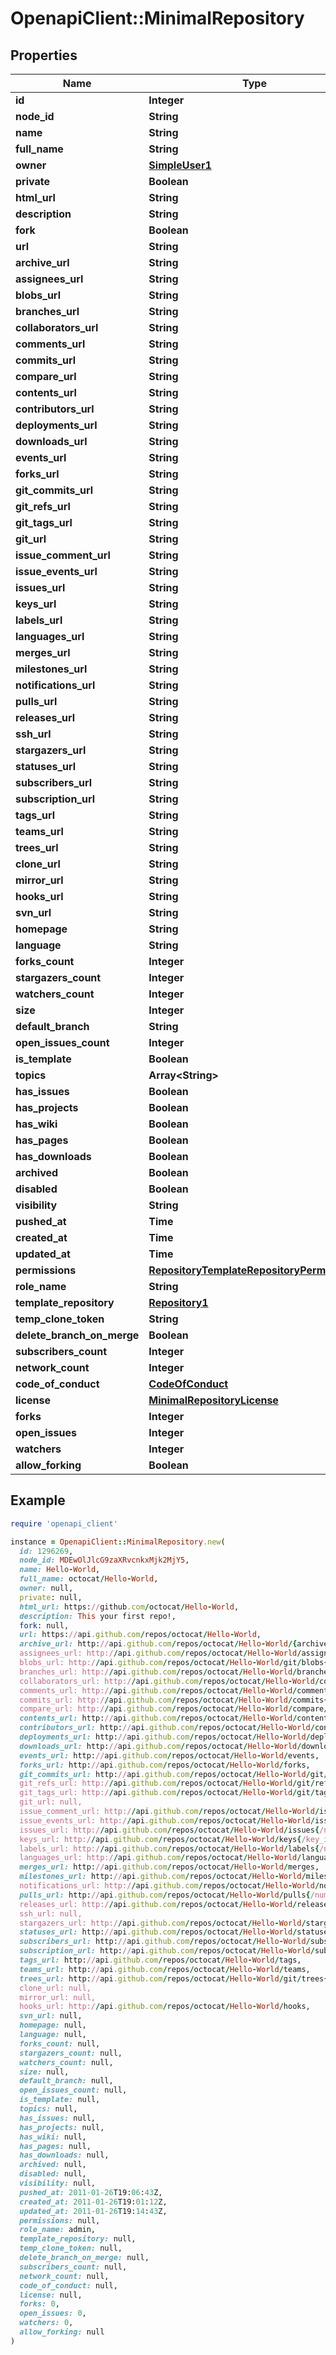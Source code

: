 # OpenapiClient::MinimalRepository

## Properties

| Name | Type | Description | Notes |
| ---- | ---- | ----------- | ----- |
| **id** | **Integer** |  |  |
| **node_id** | **String** |  |  |
| **name** | **String** |  |  |
| **full_name** | **String** |  |  |
| **owner** | [**SimpleUser1**](SimpleUser1.md) |  |  |
| **private** | **Boolean** |  |  |
| **html_url** | **String** |  |  |
| **description** | **String** |  |  |
| **fork** | **Boolean** |  |  |
| **url** | **String** |  |  |
| **archive_url** | **String** |  |  |
| **assignees_url** | **String** |  |  |
| **blobs_url** | **String** |  |  |
| **branches_url** | **String** |  |  |
| **collaborators_url** | **String** |  |  |
| **comments_url** | **String** |  |  |
| **commits_url** | **String** |  |  |
| **compare_url** | **String** |  |  |
| **contents_url** | **String** |  |  |
| **contributors_url** | **String** |  |  |
| **deployments_url** | **String** |  |  |
| **downloads_url** | **String** |  |  |
| **events_url** | **String** |  |  |
| **forks_url** | **String** |  |  |
| **git_commits_url** | **String** |  |  |
| **git_refs_url** | **String** |  |  |
| **git_tags_url** | **String** |  |  |
| **git_url** | **String** |  | [optional] |
| **issue_comment_url** | **String** |  |  |
| **issue_events_url** | **String** |  |  |
| **issues_url** | **String** |  |  |
| **keys_url** | **String** |  |  |
| **labels_url** | **String** |  |  |
| **languages_url** | **String** |  |  |
| **merges_url** | **String** |  |  |
| **milestones_url** | **String** |  |  |
| **notifications_url** | **String** |  |  |
| **pulls_url** | **String** |  |  |
| **releases_url** | **String** |  |  |
| **ssh_url** | **String** |  | [optional] |
| **stargazers_url** | **String** |  |  |
| **statuses_url** | **String** |  |  |
| **subscribers_url** | **String** |  |  |
| **subscription_url** | **String** |  |  |
| **tags_url** | **String** |  |  |
| **teams_url** | **String** |  |  |
| **trees_url** | **String** |  |  |
| **clone_url** | **String** |  | [optional] |
| **mirror_url** | **String** |  | [optional] |
| **hooks_url** | **String** |  |  |
| **svn_url** | **String** |  | [optional] |
| **homepage** | **String** |  | [optional] |
| **language** | **String** |  | [optional] |
| **forks_count** | **Integer** |  | [optional] |
| **stargazers_count** | **Integer** |  | [optional] |
| **watchers_count** | **Integer** |  | [optional] |
| **size** | **Integer** |  | [optional] |
| **default_branch** | **String** |  | [optional] |
| **open_issues_count** | **Integer** |  | [optional] |
| **is_template** | **Boolean** |  | [optional] |
| **topics** | **Array&lt;String&gt;** |  | [optional] |
| **has_issues** | **Boolean** |  | [optional] |
| **has_projects** | **Boolean** |  | [optional] |
| **has_wiki** | **Boolean** |  | [optional] |
| **has_pages** | **Boolean** |  | [optional] |
| **has_downloads** | **Boolean** |  | [optional] |
| **archived** | **Boolean** |  | [optional] |
| **disabled** | **Boolean** |  | [optional] |
| **visibility** | **String** |  | [optional] |
| **pushed_at** | **Time** |  | [optional] |
| **created_at** | **Time** |  | [optional] |
| **updated_at** | **Time** |  | [optional] |
| **permissions** | [**RepositoryTemplateRepositoryPermissions**](RepositoryTemplateRepositoryPermissions.md) |  | [optional] |
| **role_name** | **String** |  | [optional] |
| **template_repository** | [**Repository1**](Repository1.md) |  | [optional] |
| **temp_clone_token** | **String** |  | [optional] |
| **delete_branch_on_merge** | **Boolean** |  | [optional] |
| **subscribers_count** | **Integer** |  | [optional] |
| **network_count** | **Integer** |  | [optional] |
| **code_of_conduct** | [**CodeOfConduct**](CodeOfConduct.md) |  | [optional] |
| **license** | [**MinimalRepositoryLicense**](MinimalRepositoryLicense.md) |  | [optional] |
| **forks** | **Integer** |  | [optional] |
| **open_issues** | **Integer** |  | [optional] |
| **watchers** | **Integer** |  | [optional] |
| **allow_forking** | **Boolean** |  | [optional] |

## Example

```ruby
require 'openapi_client'

instance = OpenapiClient::MinimalRepository.new(
  id: 1296269,
  node_id: MDEwOlJlcG9zaXRvcnkxMjk2MjY5,
  name: Hello-World,
  full_name: octocat/Hello-World,
  owner: null,
  private: null,
  html_url: https://github.com/octocat/Hello-World,
  description: This your first repo!,
  fork: null,
  url: https://api.github.com/repos/octocat/Hello-World,
  archive_url: http://api.github.com/repos/octocat/Hello-World/{archive_format}{/ref},
  assignees_url: http://api.github.com/repos/octocat/Hello-World/assignees{/user},
  blobs_url: http://api.github.com/repos/octocat/Hello-World/git/blobs{/sha},
  branches_url: http://api.github.com/repos/octocat/Hello-World/branches{/branch},
  collaborators_url: http://api.github.com/repos/octocat/Hello-World/collaborators{/collaborator},
  comments_url: http://api.github.com/repos/octocat/Hello-World/comments{/number},
  commits_url: http://api.github.com/repos/octocat/Hello-World/commits{/sha},
  compare_url: http://api.github.com/repos/octocat/Hello-World/compare/{base}...{head},
  contents_url: http://api.github.com/repos/octocat/Hello-World/contents/{+path},
  contributors_url: http://api.github.com/repos/octocat/Hello-World/contributors,
  deployments_url: http://api.github.com/repos/octocat/Hello-World/deployments,
  downloads_url: http://api.github.com/repos/octocat/Hello-World/downloads,
  events_url: http://api.github.com/repos/octocat/Hello-World/events,
  forks_url: http://api.github.com/repos/octocat/Hello-World/forks,
  git_commits_url: http://api.github.com/repos/octocat/Hello-World/git/commits{/sha},
  git_refs_url: http://api.github.com/repos/octocat/Hello-World/git/refs{/sha},
  git_tags_url: http://api.github.com/repos/octocat/Hello-World/git/tags{/sha},
  git_url: null,
  issue_comment_url: http://api.github.com/repos/octocat/Hello-World/issues/comments{/number},
  issue_events_url: http://api.github.com/repos/octocat/Hello-World/issues/events{/number},
  issues_url: http://api.github.com/repos/octocat/Hello-World/issues{/number},
  keys_url: http://api.github.com/repos/octocat/Hello-World/keys{/key_id},
  labels_url: http://api.github.com/repos/octocat/Hello-World/labels{/name},
  languages_url: http://api.github.com/repos/octocat/Hello-World/languages,
  merges_url: http://api.github.com/repos/octocat/Hello-World/merges,
  milestones_url: http://api.github.com/repos/octocat/Hello-World/milestones{/number},
  notifications_url: http://api.github.com/repos/octocat/Hello-World/notifications{?since,all,participating},
  pulls_url: http://api.github.com/repos/octocat/Hello-World/pulls{/number},
  releases_url: http://api.github.com/repos/octocat/Hello-World/releases{/id},
  ssh_url: null,
  stargazers_url: http://api.github.com/repos/octocat/Hello-World/stargazers,
  statuses_url: http://api.github.com/repos/octocat/Hello-World/statuses/{sha},
  subscribers_url: http://api.github.com/repos/octocat/Hello-World/subscribers,
  subscription_url: http://api.github.com/repos/octocat/Hello-World/subscription,
  tags_url: http://api.github.com/repos/octocat/Hello-World/tags,
  teams_url: http://api.github.com/repos/octocat/Hello-World/teams,
  trees_url: http://api.github.com/repos/octocat/Hello-World/git/trees{/sha},
  clone_url: null,
  mirror_url: null,
  hooks_url: http://api.github.com/repos/octocat/Hello-World/hooks,
  svn_url: null,
  homepage: null,
  language: null,
  forks_count: null,
  stargazers_count: null,
  watchers_count: null,
  size: null,
  default_branch: null,
  open_issues_count: null,
  is_template: null,
  topics: null,
  has_issues: null,
  has_projects: null,
  has_wiki: null,
  has_pages: null,
  has_downloads: null,
  archived: null,
  disabled: null,
  visibility: null,
  pushed_at: 2011-01-26T19:06:43Z,
  created_at: 2011-01-26T19:01:12Z,
  updated_at: 2011-01-26T19:14:43Z,
  permissions: null,
  role_name: admin,
  template_repository: null,
  temp_clone_token: null,
  delete_branch_on_merge: null,
  subscribers_count: null,
  network_count: null,
  code_of_conduct: null,
  license: null,
  forks: 0,
  open_issues: 0,
  watchers: 0,
  allow_forking: null
)
```

